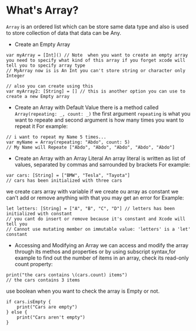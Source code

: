 # What's Array?

`Array` is an ordered list which can be store same data type and also is used to store collection of data that data can be Any.

- Create an Empty Array

```
var myArray = [Int]() // Note  when you want to create an empty array you need to specify what kind of this array if you forget xcode will tell you to specify array type
// MyArray now is is An Int you can't store string or character only Integer

// also you can create using this
var myArray2: [String] = [] // this is another option you can use to create a new Empty array
```

- Create an Array with Default Value
  there is a method called `Array(repeating: _, count: _)` the first argument `repeating` is what you want to repeate and second argument is how many times you want to repeat it For example:

```
// i want to repeat my Name 5 times...
var myName = Array(repeating: "Abdo", count: 5)
// My Name will Repeate ["Abdo", "Abdo", "Abdo", "Abdo", "Abdo"]
```

- Create an Array with an Array Literal
  An array literal is written as list of values, separated by commas and sarrounded by brackets For example:

```
var cars: [String] = ["BMW", "Tesla", "Tayota"]
// cars has been initialized with three cars
```

we create cars array with variable if we create ou array as constant we can't add or remove anything with that you may get an error for Example:

```
let letters: [String] = ["A", "B", "C", "D"] // letters has been initialized with constant
// you cant do insert or remove because it's constant and Xcode will tell you
// Cannot use mutating member on immutable value: 'letters' is a 'let' constant
```

- Accessing and Modifying an Array
  we can access and modify the array through its methos and properties or by using subscript syntax,for example to find out the number of items in an array, check its read-only count property:

```
print("the cars contains \(cars.count) items")
// the cars contains 3 items
```

use boolean when you want to check the array is Empty or not.

```
if cars.isEmpty {
    print("Cars are empty")
} else {
    print("Cars aren't empty")
}
```
